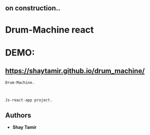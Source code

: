 ## on construction..

# Drum-Machine react

# DEMO:

## https://shaytamir.github.io/drum_machine/

```
Drum-Machine.



Js-react-app project.
```

####

## Authors

- **Shay Tamir**
